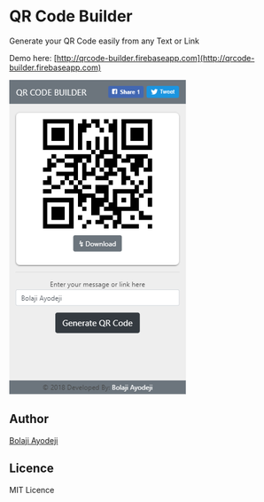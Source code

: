 # QR Code Builder

Generate your QR Code easily from any Text or Link

Demo here: [http://qrcode-builder.firebaseapp.com](http://qrcode-builder.firebaseapp.com)


![screenshot](screenshots/qrcode-builder.png)

## Author

[Bolaji Ayodeji](http://github.com/bolajiayodeji)



## Licence



MIT Licence